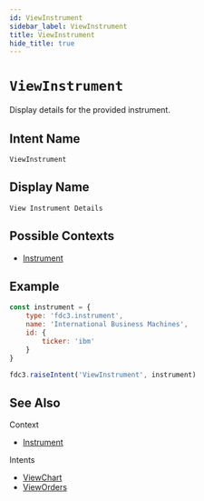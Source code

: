 ```yaml
---
id: ViewInstrument
sidebar_label: ViewInstrument
title: ViewInstrument
hide_title: true
---
```

# `ViewInstrument`

Display details for the provided instrument.

## Intent Name

`ViewInstrument`

## Display Name

`View Instrument Details`

## Possible Contexts

* [Instrument](../../context/ref/Instrument)

## Example

```js
const instrument = {
    type: 'fdc3.instrument',
    name: 'International Business Machines',
    id: {
        ticker: 'ibm'
    }
}

fdc3.raiseIntent('ViewInstrument', instrument)
```

## See Also

Context

* [Instrument](../../context/ref/Instrument)

Intents

* [ViewChart](ViewChart)
* [ViewOrders](ViewOrders)
